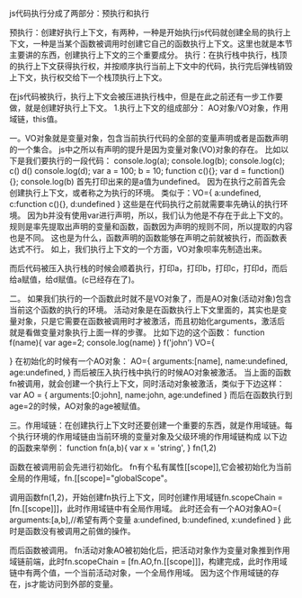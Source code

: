 js代码执行分成了两部分：预执行和执行

预执行：创建好执行上下文，有两种，一种是开始执行js代码就创建全局的执行上下文，一种是当某个函数被调用时创建它自己的函数执行上下文。这里也就是本节主要讲的东西，创建执行上下文的三个重要成分。
执行：在执行栈中执行，栈顶的执行上下文获得执行权，并按顺序执行当前上下文中的代码，执行完后弹栈销毁上下文，执行权交给下一个栈顶执行上下文。

在js代码被执行，执行上下文会被压进执行栈中，但是在此之前还有一步工作要做，就是创建好执行上下文。
1.执行上下文的组成部分：
  AO对象/VO对象，作用域链，this值。


一。VO对象就是变量对象，包含当前执行代码的全部的变量声明或者是函数声明的一个集合。
  js中之所以有声明的提升是因为变量对象(VO)对象的存在。
  比如以下是我们要执行的一段代码：
  console.log(a);
  console.log(b);
  console.log(c);
  c()
  d()
  console.log(d);
  var a = 100;
  b = 10;
  function c(){};
  var d = function(){};
  console.log(b)
  首先打印出来的是a值为undefined。
  因为在执行之前首先会创建执行上下文，或者称之为执行的环境。
  类似于：VO={
    a:undefined,
    c:function c(){},
    d:undefined
  }
  这些是在代码执行之前就需要率先确认的执行环境。
  因为b并没有使用var进行声明，所以，我们认为他是不存在于此上下文的。
  规则是率先提取出声明的变量和函数，函数因为声明的规则不同，所以提取的内容也是不同。
  这也是为什么，函数声明的函数能够在声明之前就被执行，而函数表达式不行。
  如上，我们执行上下文的一个方面，VO对象呗率先制造出来。

  而后代码被压入执行栈的时候会顺着执行，打印a，打印b，打印c，打印d，而后给a赋值，给d赋值。(c已经存在了)。

二。 如果我们执行的一个函数此时就不是VO对象了，而是AO对象(活动对象)包含当前这个函数的执行的环境。
活动对象是在函数执行上下文里面的，其实也是变量对象，只是它需要在函数被调用时才被激活，而且初始化arguments，激活后就是看做变量对象执行上面一样的步骤。
  比如下边的这个函数：
  function f(name){
    var age=2;
    console.log(name)
  }
  f('john')
  VO={

  }
  在初始化的时候有一个AO对象：
  AO={
    arguments:[name],
    name:undefined,
    age:undefined,
  }
  而后被压入执行栈中执行的时候AO对象被激活。
  当上面的函数fn被调用，就会创建一个执行上下文，同时活动对象被激活，类似于下边这样：
  var AO = {
    arguments:[0:john],
    name:john,
    age:undefined
  }
  而后在函数执行到age=2的时候，AO对象的age被赋值。


三。作用域链：在创建执行上下文时还要创建一个重要的东西，就是作用域链。每个执行环境的作用域链由当前环境的变量对象及父级环境的作用域链构成
  以下边的函数来举例：
  function fn(a,b){
      var x = 'string',
  }
  fn(1,2)

  函数在被调用前会先进行初始化。
  fn有个私有属性[[scope]],它会被初始化为当前全局的作用域，fn.[[scope]="globalScope"。

  调用函数fn(1,2)，开始创建fn执行上下文，同时创建作用域链fn.scopeChain = [fn.[[scope]]]，此时作用域链中有全局作用域。
  此时还会有一个AO对象AO={
    arguments:[a,b],//希望有两个变量
    a:undefined,
    b:undefined,
    x:undefined
  }
  此时是函数没有被调用之前做的操作。

  而后函数被调用。
  fn活动对象AO被初始化后，把活动对象作为变量对象推到作用域链前端，此时fn.scopeChain = [fn.AO,fn.[[scope]]]，构建完成，此时作用域链中有两个值，一个当前活动对象，一个全局作用域。
  因为这个作用域链的存在，js才能访问到外部的变量。
